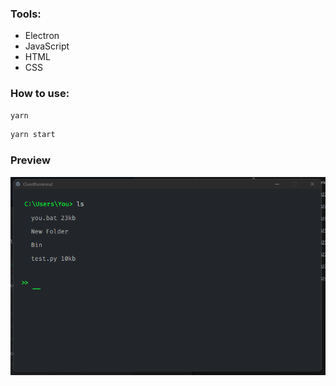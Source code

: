 ### Tools:
- Electron
- JavaScript
- HTML
- CSS

### How to use:

```bash
yarn
```

```bash
yarn start
```

### Preview
<img src="preview.png"/>